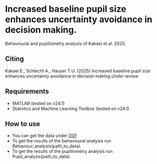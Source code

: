 # Increased baseline pupil size enhances uncertainty avoidance in decision making.
Behavioural and pupillometry analysis of Kakaei et.al. 2025.

## Citing ##

Kakaei E., Schlecht A., Hauser T.U. (2025) Increased baseline pupil size enhances uncertainty avoidance in decision making.*Under review*

## Requirements ##

- MATLAB (tested on v24.1)
- Statistics and Machine Learning Toolbox (tested on v24.1)

## How to use ##
- You can get the data under [OSF](https://osf.io/pq8we/?view_only=60aa63ae21f241f2a5acda1ed682a06a)
- To get the results of the behavioural analysis run Behaviour_analysis(path_to_data).
- To get the results of the pupillometry analysis run Pupil_analysis(path_to_data).